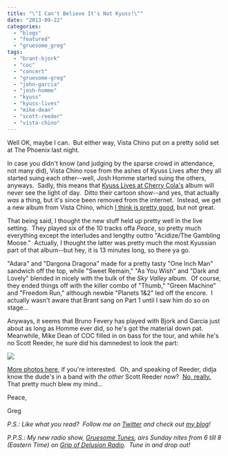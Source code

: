 ```yaml
---
title: "\"I Can't Believe It's Not Kyuss!\""
date: "2013-09-22"
categories: 
  - "blogs"
  - "featured"
  - "gruesome_greg"
tags: 
  - "brant-bjork"
  - "coc"
  - "concert"
  - "gruesome-greg"
  - "john-garcia"
  - "josh-homme"
  - "kyuss"
  - "kyuss-lives"
  - "mike-dean"
  - "scott-reeder"
  - "vista-chino"
---
```


Well OK, maybe I can.  But either way, Vista Chino put on a pretty solid set at The Phoenix last night.

In case you didn't know (and judging by the sparse crowd in attendance, not many did), Vista Chino rose from the ashes of Kyuss Lives after they all started suing each other--well, Josh Homme started suing the others, anyways.  Sadly, this means that [Kyuss Lives at Cherry Cola's](http://gruesomeviews.com/2012/01/02/amateur-concert-photography-hour-kyuss-lives-cherry-colas-january-1st-2012/) album will never see the light of day.  Ditto their cartoon show--and yes, that actually _was_ a thing, but it's since been removed from the internet.  Instead, we get a new album from Vista Chino, which [I think is pretty good](http://www.hellbound.ca/2013/08/vista-chino-peace/), but not great.

That being said, I thought the new stuff held up pretty well in the live setting.  They played six of the 10 tracks offa _Peace_, so pretty much everything except the interludes and lengthy outtro "Acidize/The Gambling Moose."  Actually, I thought the latter was pretty much the most Kyussian part of that album--but hey, it is 13 minutes long, so there ya go.

"Adara" and "Dargona Dragona" made for a pretty tasty "One Inch Man" sandwich off the top, while "Sweet Remain," "As You Wish" and "Dark and Lovely" blended in nicely with the bulk of the _Sky Valley_ album.  Of course, they ended things off with the killer combo of "Thumb," "Green Machine" and "Freedom Run," although newbie "Planets 1&2" led off the encore.  I actually wasn't aware that Brant sang on Part 1 until I saw him do so on stage...

Anyways, it seems that Bruno Fevery has played with Bjork and Garcia just about as long as Homme ever did, so he's got the material down pat.  Meanwhile, Mike Dean of COC filled in on bass for the tour, and while he's no Scott Reeder, he sure did his damnedest to look the part:

![](http://gruesomeviews.files.wordpress.com/2013/09/056.jpg)

[More photos here](http://gruesomeviews.com/2013/09/22/amateur-concert-photography-hour-vista-chino-black-pussy-the-phoenix-september-21-2013/), if you're interested.  Oh, and speaking of Reeder, didja know the dude's in a band with _the other_ Scott Reeder now?  [No, really.](https://www.facebook.com/SunAndSailClub?ref=profile)  That pretty much blew my mind...

Peace,

Greg

_P.S.: Like what you read?  Follow me on [Twitter](http://twitter.com/gruesomeviews) and check out [my blog](http://gruesomeviews.com/)!_

_P.P.S.: My new radio show, [Gruesome Tunes](http://gruesomeviews.com/category/music/gruesome-tunes/), airs Sunday nites from 6 till 8 (Eastern Time) on [Grip of Delusion Radio](http://www.gripofdelusion.com/radio/).  Tune in and drop out!_
